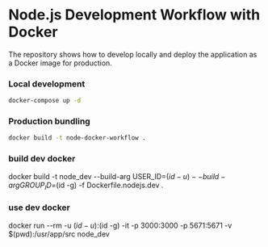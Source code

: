 # Node.js Development Workflow with Docker

The repository shows how to develop locally and deploy the application as a Docker image for production.

### Local development

```bash
docker-compose up -d
```

### Production bundling

```bash
docker build -t node-docker-workflow .
```


### build dev docker 
docker build -t node_dev --build-arg USER_ID=$(id -u) --build-arg GROUP_ID=$(id -g)  -f Dockerfile.nodejs.dev  .

### use dev docker
docker run --rm -u $(id -u):$(id -g) -it -p 3000:3000 -p 5671:5671 -v $(pwd):/usr/app/src node_dev